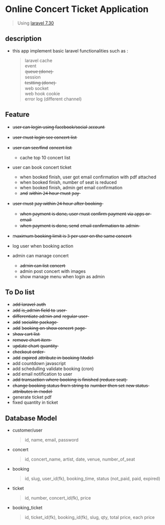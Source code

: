 # Online Concert Ticket Application

> Using [laravel 7.30](https://laravel.com)

## description
* this app implement basic laravel functionalities such as : 
    > laravel cache  
    > event  
    > q̶u̶e̶u̶e̶ (̶d̶o̶n̶e̶)̶  
    > session  
    > t̶e̶s̶t̶t̶i̶n̶g̶ (̶d̶o̶n̶e̶)̶  
    > web socket  
    > web hook
    > cookie  
    > error log (different channel)


## Feature
* u̶s̶e̶r̶ c̶a̶n̶ l̶o̶g̶i̶n̶ u̶s̶i̶n̶g̶ f̶a̶c̶e̶b̶o̶o̶k̶/̶s̶o̶c̶i̶a̶l̶ a̶c̶c̶o̶u̶n̶t̶
* u̶s̶e̶r̶ m̶u̶s̶t̶ l̶o̶g̶i̶n̶ s̶e̶e̶ c̶o̶n̶c̶e̶r̶t̶ l̶i̶s̶t̶
* u̶s̶e̶r̶ c̶a̶n̶ s̶e̶e̶/̶f̶i̶n̶d̶ c̶o̶n̶c̶e̶r̶t̶ l̶i̶s̶t̶
  * cache top 10 concert list
* user can book concert ticket
  * when booked finish, user got email confirmation with pdf attached
  * when booked finish, number of seat is reduced
  * when booked finish, admin get email confirmation 
  * a̶n̶d̶ w̶i̶t̶h̶i̶n̶ 2̶4̶ h̶o̶u̶r̶ m̶u̶s̶t̶ p̶a̶y̶
* u̶s̶e̶r̶ m̶u̶s̶t̶ p̶a̶y̶ w̶i̶t̶h̶i̶n̶ 2̶4̶ h̶o̶u̶r̶ a̶f̶t̶e̶r̶ b̶o̶o̶k̶i̶n̶g̶  
  * w̶h̶e̶n̶ p̶a̶y̶m̶e̶n̶t̶ i̶s̶ d̶o̶n̶e̶,̶ u̶s̶e̶r̶ m̶u̶s̶t̶ c̶o̶n̶f̶i̶r̶m̶ p̶a̶y̶m̶e̶n̶t̶ v̶i̶a̶ a̶p̶p̶s̶ o̶r̶ e̶m̶a̶i̶l̶
  * w̶h̶e̶n̶ p̶a̶y̶m̶e̶n̶t̶ i̶s̶ d̶o̶n̶e̶,̶ s̶e̶n̶d̶ e̶m̶a̶i̶l̶ c̶o̶n̶f̶i̶r̶m̶a̶t̶i̶o̶n̶ t̶o̶ a̶d̶m̶i̶n̶
* m̶a̶x̶i̶m̶u̶m̶ b̶o̶o̶k̶i̶n̶g̶ l̶i̶m̶i̶t̶ i̶s̶ 3̶ p̶e̶r̶ u̶s̶e̶r̶ o̶n̶ t̶h̶e̶ s̶a̶m̶e̶ c̶o̶n̶c̶e̶r̶t̶
* log user when booking action

* admin can manage concert
  * a̶d̶m̶i̶n̶ c̶a̶n̶ l̶i̶s̶t̶ c̶o̶n̶c̶e̶r̶t̶
  * admin post concert with images
  * show manage menu when login as admin

## To Do list
* a̶d̶d̶ l̶a̶r̶a̶v̶e̶l̶ a̶u̶t̶h̶
* a̶d̶d̶ i̶s̶_̶a̶d̶m̶i̶n̶ f̶i̶e̶l̶d̶ t̶o̶ u̶s̶e̶r̶
* d̶i̶f̶f̶e̶r̶e̶n̶t̶i̶a̶t̶e̶ a̶d̶m̶i̶n̶ a̶n̶d̶ r̶e̶g̶u̶l̶a̶r̶ u̶s̶e̶r̶
* a̶d̶d̶ s̶o̶c̶i̶a̶l̶i̶t̶e̶ p̶a̶c̶k̶a̶g̶e̶ 
* a̶d̶d̶ b̶o̶o̶k̶i̶n̶g̶ o̶n̶ s̶h̶o̶w̶ c̶o̶n̶c̶e̶r̶t̶ p̶a̶g̶e̶
* s̶h̶o̶w̶ c̶a̶r̶t̶ l̶i̶s̶t̶
* r̶e̶m̶o̶v̶e̶ c̶h̶a̶r̶t̶ i̶t̶e̶m̶
* u̶p̶d̶a̶t̶e̶ c̶h̶a̶r̶t̶ q̶u̶a̶n̶t̶i̶t̶y̶
* c̶h̶e̶c̶k̶o̶u̶t̶ o̶r̶d̶e̶r̶
* a̶d̶d̶ e̶x̶p̶i̶r̶e̶d̶ a̶t̶t̶r̶i̶b̶u̶t̶e̶ i̶n̶ b̶o̶o̶k̶i̶n̶g̶ M̶o̶d̶e̶l̶
* add countdown javascript
* add schedulling validate booking (cron)
* add email notification to user
* a̶d̶d̶ t̶r̶a̶n̶s̶a̶c̶t̶i̶o̶n̶ w̶h̶e̶r̶e̶ b̶o̶o̶k̶i̶n̶g̶ i̶s̶ f̶i̶n̶i̶s̶h̶e̶d̶ (̶r̶e̶d̶u̶c̶e̶ s̶e̶a̶t̶)̶
* c̶h̶a̶n̶g̶e̶ b̶o̶o̶k̶i̶n̶g̶ s̶t̶a̶t̶u̶s̶ f̶r̶o̶m̶ s̶t̶r̶i̶n̶g̶ t̶o̶ n̶u̶m̶b̶e̶r̶ t̶h̶e̶n̶ s̶e̶t̶ n̶e̶w̶ s̶t̶a̶t̶u̶s̶ a̶t̶t̶r̶i̶b̶u̶t̶e̶s̶ i̶n̶ m̶o̶d̶e̶l̶
* generate ticket pdf
* fixed quantity in ticket

## Database Model

* customer/user
    > id, name, email, password

* concert
    > id, concert_name, artist, date, venue, number_of_seat

* booking
    > id, slug, user_id(fk), booking_time, status (not_paid, paid, expired)

* ticket
    > id, number, concert_id(fk), price

* booking_ticket
    > id, ticket_id(fk), booking_id(fk), slug, qty, total price, each price
